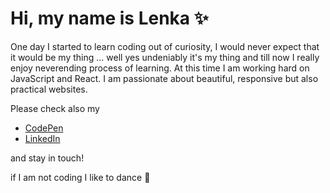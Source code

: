 # Hi, my name is Lenka :sparkles:

One day I started to learn coding out of curiosity, I would never expect that it would be my thing ... well yes undeniably it's my thing and till now I really enjoy neverending process of learning. At this time I am working hard on JavaScript and React. 
I am passionate about beautiful, responsive but also practical websites. 

Please check also my 
- [CodePen](https://codepen.io/LenkaPuf) 
- [LinkedIn](https://www.linkedin.com/in/lenkafuksova82878/)

and stay in touch! 

if I am not coding I like to dance :dancer:

